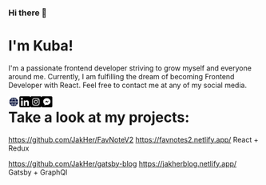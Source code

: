 ### Hi there 👋

# I'm Kuba!

I'm a passionate frontend developer striving to grow myself and everyone around me. Currently, I am fulfilling the dream of becoming Frontend Developer with React. Feel free to contact me at any of my social media.

[<img align="left" width="22px" alt="website" src="https://raw.githubusercontent.com/JakHer/JakHer/0e112df5589cf9c932c94b505bb98131159cbdf3/assets/website32.svg" />][website]
[<img align="left" width="22px" alt="linkedin" src="https://raw.githubusercontent.com/JakHer/JakHer/0e112df5589cf9c932c94b505bb98131159cbdf3/assets/linked32.svg" />][linkedin]
[<img align="left" width="22px" alt="instagram" src="https://raw.githubusercontent.com/JakHer/JakHer/0e112df5589cf9c932c94b505bb98131159cbdf3/assets/instagram32.svg" />][instagram]

[<img align="left" width="22px" alt="messenger" src="https://raw.githubusercontent.com/JakHer/JakHer/0e112df5589cf9c932c94b505bb98131159cbdf3/assets/messenger32.svg" />][messenger]

[website]: https://jakher.github.io/
[messenger]: https://www.facebook.com/messages/t/qbbaa
[instagram]: https://www.instagram.com/kubahermyt/
[linkedin]: https://www.linkedin.com/in/jakub-hermyt/

# Take a look at my projects:

https://github.com/JakHer/FavNoteV2
https://favnotes2.netlify.app/
React + Redux

https://github.com/JakHer/gatsby-blog
https://jakherblog.netlify.app/
Gatsby + GraphQl

<!--
**JakHer/JakHer** is a ✨ _special_ ✨ repository because its `README.md` (this file) appears on your GitHub profile.

Here are some ideas to get you started:

- 🔭 I’m currently working on ...
- 🌱 I’m currently learning ...
- 👯 I’m looking to collaborate on ...
- 🤔 I’m looking for help with ...
- 💬 Ask me about ...
- 📫 How to reach me: ...
- 😄 Pronouns: ...
- ⚡ Fun fact: ...
-->
